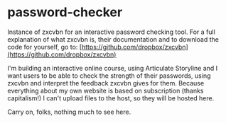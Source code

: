 # password-checker
Instance of zxcvbn for an interactive password checking tool. For a full explanation of what zxcvbn is, their documentation and to download the code for yourself, go to: [https://github.com/dropbox/zxcvbn](https://github.com/dropbox/zxcvbn)

I'm building an interactive online course, using Articulate Storyline and I want users to be able to check the strength of their passwords, using zxcvbn and interpret the feedback zxcvbn gives for them. 
Because everything about my own website is based on subscription (thanks capitalism!) I can't upload files to the host, so they will be hosted here.

Carry on, folks, nothing much to see here.

